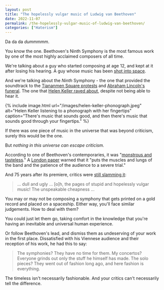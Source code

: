 ```yaml
---
layout: post
title: "The hopelessly vulgar music of Ludwig van Beethoven"
date: 2022-11-07
permalink: /the-hopelessly-vulgar-music-of-ludwig-van-beethoven/
categories: ["Haterism"]
---
```


Da da da _dummmmm_. 

You know the one. Beethoven's Ninth Symphony is the most famous work by one of the most highly acclaimed composers of all time. 

We're talking about a guy who started composing at age 12, and kept at it after losing his hearing. A guy whose music has been [shot into space](https://en.wikipedia.org/wiki/Voyager_Golden_Record).

And we're talking about the _Ninth_ Symphony - the one that provided the soundtrack to the [Tiananmen Square protests](https://billmoyers.com/content/tiananmen-square-massacre-how-beethoven-rallied-the-students/) and [Abraham Lincoln's funeral](https://emergingcivilwar.com/2015/04/29/music-in-tribute-to-lincoln/). The one that [Helen Keller raved about](https://www.classicfm.com/composers/beethoven/guides/helen-keller-symphony-9/), despite not being able to hear it.

{% include image.html
            url="/images/helen-keller-phonograph.jpeg"
            alt="Helen Keller listening to a phonograph with her fingertips"
            caption="There's music that sounds good, and then there's music that sounds good through your fingertips." %}

If there was one piece of music in the universe that was beyond criticism, surely this would be the one.

But _nothing in this universe can escape criticism._

According to one of Beethoven's contemporaries, it was "[monstrous and tasteless](https://en.wikisource.org/wiki/A_Dictionary_of_Music_and_Musicians/Spohr,_Louis)." A [London paper](https://www.oregonlive.com/classicalmusic/2008/09/beethovens_ninth_kicks.html) warned that it "puts the muscles and lungs of the band and the patience of the audience to a severe trial."

And 75 years after its premiere, critics were [still slamming it](https://link.springer.com/content/pdf/bbm:978-1-137-44444-8/1.pdf):

> ... dull and ugly … [o]h, the pages of stupid and hopelessly vulgar music! The unspeakable cheapness ...

You may or may not be composing a symphony that gets printed on a gold record and placed on a spaceship. Either way, you'll face similar judgements. How to deal with them?

You could just let them go, taking comfort in the knowledge that you're having an inevitable and universal human experience.

Or follow Beethoven's lead, and dismiss them as undeserving of your work in the first place. Dissatisfied with his Viennese audience and their reception of his work, he had this to say: 

> The symphonies? They have no time for them. My concertos? Everyone grinds out only the stuff he himself has made. The solo pieces? They went out of fashion long ago, and here fashion is everything.

The timeless isn't necessarily fashionable. And your critics can't necessarily tell the difference.
